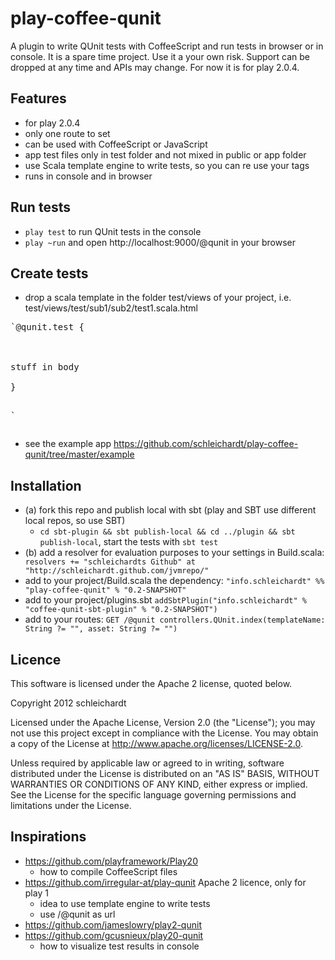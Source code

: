 # play-coffee-qunit
A plugin to write QUnit tests with CoffeeScript and run tests in browser or in console.
It is a spare time project. Use it a your own risk. Support can be dropped at any time and APIs may change.
For now it is for play 2.0.4.

## Features
* for play 2.0.4
* only one route to set
* can be used with CoffeeScript or JavaScript
* app test files only in test folder and not mixed in public or app folder
* use Scala template engine to write tests, so you can re use your tags
* runs in console and in browser


## Run tests
* `play test` to run QUnit tests in the console
* `play ~run` and open http://localhost:9000/@qunit in your browser

## Create tests
* drop a scala template in the folder test/views of your project, i.e. test/views/test/sub1/sub2/test1.scala.html
<pre>`@qunit.test {
  <script src="/public/sub1/test-file-sub1-with-html.test.js"></script>
  <div id="some-element">stuff in body</div>
}

`</pre>
* see the example app https://github.com/schleichardt/play-coffee-qunit/tree/master/example

## Installation
* (a) fork this repo and publish local with sbt (play and SBT use different local repos, so use SBT)
    * `cd sbt-plugin && sbt publish-local && cd ../plugin && sbt publish-local`, start the tests with `sbt test`
* (b) add a resolver for evaluation purposes to your settings in Build.scala: ` resolvers += "schleichardts Github" at "http://schleichardt.github.com/jvmrepo/"`
* add to your project/Build.scala the dependency: `"info.schleichardt" %% "play-coffee-qunit" % "0.2-SNAPSHOT"`
* add to your project/plugins.sbt `addSbtPlugin("info.schleichardt" % "coffee-qunit-sbt-plugin" % "0.2-SNAPSHOT")`
* add to your routes: `GET /@qunit controllers.QUnit.index(templateName: String ?= "", asset: String ?= "")`

## Licence

This software is licensed under the Apache 2 license, quoted below.

Copyright 2012 schleichardt

Licensed under the Apache License, Version 2.0 (the "License"); you may not use this project except in compliance with the License. You may obtain a copy of the License at http://www.apache.org/licenses/LICENSE-2.0.

Unless required by applicable law or agreed to in writing, software distributed under the License is distributed on an "AS IS" BASIS, WITHOUT WARRANTIES OR CONDITIONS OF ANY KIND, either express or implied. See the License for the specific language governing permissions and limitations under the License.

## Inspirations
* https://github.com/playframework/Play20
    * how to compile CoffeeScript files
* https://github.com/irregular-at/play-qunit Apache 2 licence, only for play 1
    * idea to use template engine to write tests
    * use /@qunit as url
* https://github.com/jameslowry/play2-qunit
* https://github.com/gcusnieux/play20-qunit
    * how to visualize test results in console